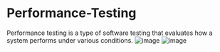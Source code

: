 # Performance-Testing
Performance testing is a type of software  testing that evaluates how a system performs under various conditions.
![image](https://github.com/user-attachments/assets/0daa9033-c867-4a41-9a52-a7ab309d75a2)
![image](https://github.com/user-attachments/assets/ad165e6c-e8fa-47af-bb3d-ee58d2a97c6e)


